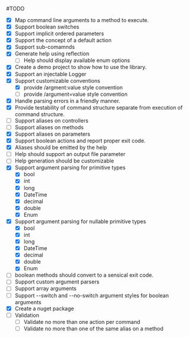 #TODO

* [x] Map command line arguments to a method to execute.
* [x] Support boolean switches
* [x] Support implicit ordered parameters
* [x] Support the concept of a default action
* [x] Support sub-comamnds
* [x] Generate help using reflection
  * [ ] Help should display available enum options
* [x] Create a demo project to show how to use the library.
* [x] Support an injectable Logger
* [x] Support customizable conventions
  * [x] provide /argment:value style convention
  * [ ] provide /argument=value style convention
* [x] Handle parsing errors in a friendly manner.
* [x] Provide testability of command structure separate from execution of command structure.
* [ ] Support aliases on controllers
* [ ] Support aliases on methods
* [x] Support aliases on parameters
* [x] Support boolean actions and report proper exit code.
* [x] Aliases should be emitted by the help
* [ ] Help should support an output file parameter
* [ ] Help generation should be customizable
* [x] Support argument parsing for primitive types
  * [x] bool
  * [x] int
  * [x] long
  * [x] DateTime
  * [x] decimal
  * [x] double
  * [x] Enum
* [x] Support argument parsing for nullable primitive types
  * [x] bool
  * [x] int
  * [x] long
  * [x] DateTime
  * [x] decimal
  * [x] double
  * [x] Enum
* [ ] boolean methods should convert to a sensical exit code.
* [ ] Support custom argument parsers
* [ ] Support array arguments
* [ ] Support --switch and --no-switch argument styles for boolean arguments
* [x] Create a nuget package
* [ ] Validation
  * [ ] Validate no more than one action per command
  * [ ] Validate no more than one of the same alias on a method